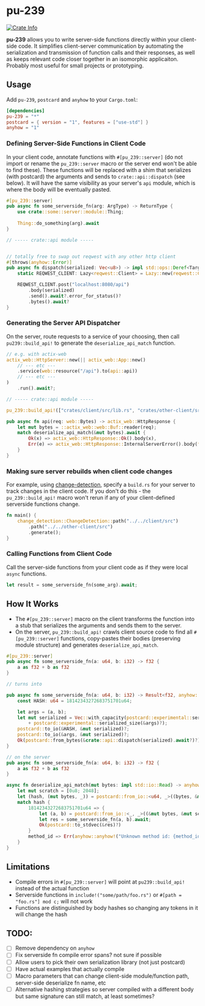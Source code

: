 # pu-239

<a href="https://crates.io/crates/pu-239"><img alt="Crate Info" src="https://img.shields.io/crates/v/pu-239.svg"/></a>

**pu-239** allows you to write server-side functions directly within your client-side code. It simplifies client-server communication by automating the serialization and transmission of function calls and their responses, as well as keeps relevant code closer together in an isomorphic applicaiton.    
Probably most useful for small projects or prototyping.

## Usage

Add `pu-239`, `postcard` and `anyhow` to your `Cargo.toml`:

```toml
[dependencies]
pu-239 = "*"
postcard = { version = "1", features = ["use-std"] }
anyhow = "1"
```

### Defining Server-Side Functions in Client Code

In your client code, annotate functions with `#[pu_239::server]` (do not import or rename the `pu_239::server` macro or the server end won't be able to find these). These functions will be replaced with a shim that serializes (with postcard) the arguments and sends to `crate::api::dispatch` (see below). It will have the same visibility as your server's `api` module, which is where the body will be eventually pasted.

```rust
#[pu_239::server]
pub async fn some_serverside_fn(arg: ArgType) -> ReturnType {
    use crate::some::server::module::Thing;
    
    Thing::do_something(arg).await
}

// ----- crate::api module -----


// totally free to swap out reqwest with any other http client
#[throws(anyhow::Error)]
pub async fn dispatch(serialized: Vec<u8>) -> impl std::ops::Deref<Target = [u8]> {
    static REQWEST_CLIENT: Lazy<reqwest::Client> = Lazy::new(reqwest::Client::new);

    REQWEST_CLIENT.post("localhost:8080/api")
        .body(serialized)
        .send().await?.error_for_status()?
        .bytes().await?
}
```

### Generating the Server API Dispatcher

On the server, route requests to a service of your choosing, then call `pu239::build_api!` to generate the `deserialize_api_match` function.

```rust
// e.g. with actix-web
actix_web::HttpServer::new(|| actix_web::App::new()
    // --- etc ---
    .service(web::resource("/api").to(api::api))
    // --- etc ---
)
    .run().await?;

// ----- crate::api module -----

pu_239::build_api!(["crates/client/src/lib.rs", "crates/other-client/src/lib.rs"]);

pub async fn api(req: web::Bytes) -> actix_web::HttpResponse {
    let mut bytes = ::actix_web::web::Buf::reader(req);
    match deserialize_api_match(&mut bytes).await {
        Ok(x) => actix_web::HttpResponse::Ok().body(x),
        Err(e) => actix_web::HttpResponse::InternalServerError().body(format!("{e:?}")),
    }
}
```

### Making sure server rebuilds when client code changes

For example, using [change-detection](https://crates.io/crates/change-detection), specify a `build.rs` for your server to track changes in the client code. If you don't do this - the `pu_239::build_api!` macro won't rerun if any of your client-defined serverside functions change.

```rust
fn main() {
    change_detection::ChangeDetection::path("../../client/src")
        .path("../../other-client/src")
        .generate();
}
```

### Calling Functions from Client Code

Call the server-side functions from your client code as if they were local `async` functions.

```rust
let result = some_serverside_fn(some_arg).await;
```

## How It Works

- The `#[pu_239::server]` macro on the client transforms the function into a stub that serializes the arguments and sends them to the server.
- On the server, `pu_239::build_api!` crawls client source code to find all `#[pu_239::server]` functions, copy-pastes their bodies (preserving module structure) and generates `deserialize_api_match`.

```rust
#[pu_239::server]
pub async fn some_serverside_fn(a: u64, b: i32) -> f32 {
    a as f32 + b as f32
}

// turns into

pub async fn some_serverside_fn(a: u64, b: i32) -> Result<f32, anyhow::Error> {
    const HASH: u64 = 18142343272683751701u64;

    let args = (a, b);
    let mut serialized = Vec::with_capacity(postcard::experimental::serialized_size(&HASH)?
        + postcard::experimental::serialized_size(&args)?);
    postcard::to_io(&HASH, &mut serialized)?;
    postcard::to_io(&args, &mut serialized)?;
    Ok(postcard::from_bytes(&crate::api::dispatch(serialized).await?)?)
}

// on the server
pub async fn some_serverside_fn(a: u64, b: i32) -> f32 {
    a as f32 + b as f32
}

async fn deserialize_api_match(mut bytes: impl std::io::Read) -> anyhow::Result<Vec<u8>> {
    let mut scratch = [0u8; 2048];
    let (hash, (mut bytes, _)) = postcard::from_io::<u64, _>((bytes, &mut scratch))?;
    match hash {
        18142343272683751701u64 => {
            let (a, b) = postcard::from_io::<_, _>((&mut bytes, &mut scratch))?.0;
            let res = some_serverside_fn(a, b).await;
            Ok(postcard::to_stdvec(&res)?)
        }
        method_id => Err(anyhow::anyhow!("Unknown method id: {method_id}"))
    }
}
```

## Limitations
- Compile errors in `#[pu_239::server]` will point at `pu239::build_api!` instead of the actual function
- Serverside functions in `include!("some/path/foo.rs")` or `#[path = "foo.rs"] mod c;` will not work
- Functions are distinguished by body hashes so changing any tokens in it will change the hash

## TODO:
- [ ] Remove dependency on `anyhow`
- [ ] Fix serverside fn compile error spans? not sure if possible
- [ ] Allow users to pick their own serialization library (not just postcard)
- [ ] Have actual examples that actually compile
- [ ] Macro parameters that can change client-side module/function path, server-side deserialize fn name, etc
- [ ] Alternative hashing strategies so server compiled with a different body but same signature can still match, at least sometimes?
